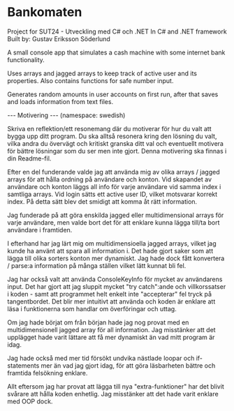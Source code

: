 # Bankomaten

Project for SUT24 - Utveckling med C# och .NET
In C# and .NET framework
Built by: Gustav Eriksson Söderlund

A small console app that simulates a cash machine with some internet bank functionality.

Uses arrays and jagged arrays to keep track of active user and its properties.
Also contains functions for safe number input.

Generates random amounts in user accounts on first run, after that saves and loads information from text files.

--- Motivering --- (namespace: swedish)

Skriva en reflektion/ett resonemang där du motiverar för hur du valt att bygga upp ditt program. Du ska alltså resonera kring den lösning du valt, vilka andra du övervägt och kritiskt granska ditt val och eventuellt motivera för bättre lösningar som du ser men inte gjort. Denna motivering ska finnas i din Readme-fil.

Efter en del funderande valde jag att använda mig av olika arrays / jagged arrays för att hålla ordning på användare
och konton. Vid skapandet av användare och konton läggs all info för varje användare vid samma index i samtliga arrays.
Vid login sätts ett active user ID, vilket motsvarar korrekt index. På detta sätt
blev det smidigt att komma åt rätt information.

Jag funderade på att göra enskilda jagged eller multidimensional arrays för varje användare, men valde bort det för att
enklare kunna lägga till/ta bort användare i framtiden.

I efterhand har jag lärt mig om multidimensioella jagged arrays, vilket jag kunde ha använt att spara all information i.
Det hade gjort saker som att lägga till olika sorters konton mer dynamiskt. Jag hade dock fått konvertera / parse:a information på 
många ställen vilket lätt kunnat bli fel.

Jag har också valt att använda ConsoleKeyInfo för mycket av användarens input. Det har gjort att jag sluppit mycket
"try catch":ande och villkorssatser i koden - samt att programmet helt enkelt inte "accepterar" fel tryck
på tangentbordet. Det blir mer intuitivt att använda och koden är enklare att läsa i funktionerna
som handlar om överföringar och uttag.

Om jag hade börjat om från början hade jag nog provat med en multidimensionell jagged array för all information.
Jag misstänker att det upplägget hade varit lättare att få mer dynamiskt än vad mitt program är idag.

Jag hade också med mer tid försökt undvika nästlade loopar och if-statements mer än vad jag gjort idag, för 
att göra läsbarheten bättre och framtida felsökning enklare.

Allt eftersom jag har provat att lägga till nya "extra-funktioner" har det blivit svårare att hålla koden 
enhetlig. Jag misstänker att det hade varit enklare med OOP dock.



